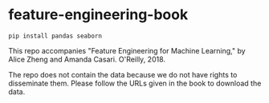# feature-engineering-book
```
pip install pandas seaborn
```

This repo accompanies "Feature Engineering for Machine Learning," by Alice Zheng and Amanda Casari. O'Reilly, 2018.

The repo does not contain the data because we do not have rights to disseminate them. Please follow the URLs given in the book to download the data.
